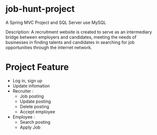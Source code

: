 # job-hunt-project
A Spring MVC Project and SQL Server use MySQL

Description: 
A recruitment website is created to serve as an intermediary bridge between employers and candidates,
meeting the needs of businesses in finding talents and candidates in searching for job opportunities through the internet network.

# Project Feature
- Log in, sign up
- Update infomation
- Recruiter :
  + Job posting
  + Update posting
  + Delete posting
  + Accept employee
- Employee :
  + Search posting
  + Apply Job
